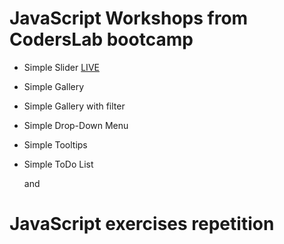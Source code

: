 #

# JavaScript Workshops from CodersLab bootcamp

- Simple Slider <a href="http://www.lechcirmirakis.pl/JS%20-%20Workshops/1_Slider/" target="blank">LIVE</a>
- Simple Gallery
- Simple Gallery with filter
- Simple Drop-Down Menu
- Simple Tooltips
- Simple ToDo List

  and

# JavaScript exercises repetition
